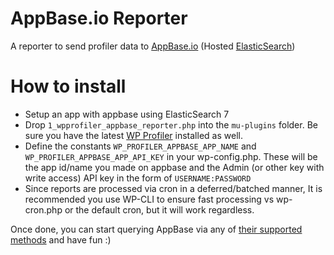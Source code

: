 # AppBase.io Reporter

A reporter to send profiler data to [AppBase.io](https://appbase.io) (Hosted [ElasticSearch](https://www.elastic.co/products/elasticsearch))

# How to install

* Setup an app with appbase using ElasticSearch 7
* Drop `1_wpprofiler_appbase_reporter.php` into the `mu-plugins` folder. Be sure you have the latest [WP Profiler](https://github.com/WPProfiler/core) installed as well.
* Define the constants `WP_PROFILER_APPBASE_APP_NAME` and `WP_PROFILER_APPBASE_APP_API_KEY` in your wp-config.php. These will be the app id/name you made on appbase and the Admin (or other key with write access) API key in the form of `USERNAME:PASSWORD`
* Since reports are processed via cron in a deferred/batched manner, It is recommended you use WP-CLI to ensure fast processing vs wp-cron.php or the default cron, but it will work regardless.

Once done, you can start querying AppBase via any of [their supported methods](https://docs.appbase.io/docs/gettingstarted/QuickStart/) and have fun :)
